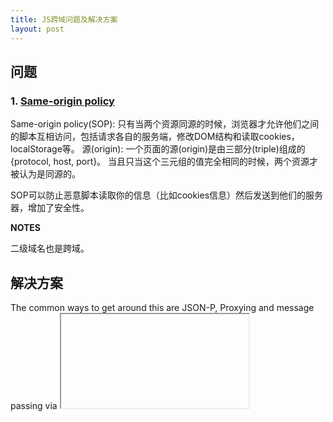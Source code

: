 ```yaml
---
title: JS跨域问题及解决方案
layout: post
---
```



问题
---

### 1. [Same-origin policy](https://en.wikipedia.org/wiki/Same-origin_policy)


Same-origin policy(SOP): 只有当两个资源同源的时候，浏览器才允许他们之间的脚本互相访问，包括请求各自的服务端，修改DOM结构和读取cookies，localStorage等。
源(origin): 一个页面的源(origin)是由三部分(triple)组成的 {protocol, host, port}。 当且只当这个三元组的值完全相同的时候，两个资源才被认为是同源的。


SOP可以防止恶意脚本读取你的信息（比如cookies信息）然后发送到他们的服务器，增加了安全性。

**NOTES**

二级域名也是跨域。


解决方案
-------


The common ways to get around this are JSON-P, Proxying and message passing via <iframe>s. These all have their quirks, but the thing they generally have in common is legacy browser support.


### 1. [Cross Origin Resource Sharing](https://en.wikipedia.org/wiki/Cross-origin_resource_sharing)

CORS defines a way in which a browser and server can interact to safely determine whether or not to allow the cross-origin request.It allows for more freedom and functionality than purely same-origin requests, but is more secure than simply allowing all cross-origin requests. It is a recommended standard of the W3C.

**TIPS** 现代浏览器在跨域访问的时候会提示如下信息：

> XMLHttpRequest cannot load http://external.service/. No 'Access-Control-Allow-Origin' header is present on the requested resource. Origin 'http://my.app' is therefore not allowed access.

#### 原理

当需要请求一个跨域的AJAX请求时，支持CORS的现代浏览器会插入一个额外的"preflight"请求来判断是否有权限进行这个操作：

	OPTIONS /
	Host: bar.com
	Origin: http://foo.com

如果bar.com愿意接收这个请求，那么它会响应如下头部:

	Access-Control-Allow-Origin: http://foo.com
	Access-Control-Allow-Methods: PUT, DELETE


#### 相关HTTP头部

跟CORS相关的HTTP头部如下：

请求头部(Request headers):

* Origin
* Access-Control-Request-Method
* Access-Control-Request-Headers

响应头部(Response headers):

* Access-Control-Allow-Origin
* Access-Control-Allow-Credentials
* Access-Control-Expose-Headers
* Access-Control-Max-Age
* Access-Control-Allow-Methods
* Access-Control-Allow-Headers

#### 历史

In May 2006 the first W3C Working Draft was submitted. In March 2009 the draft was renamed to "Cross-Origin Resource Sharing" and in January 2014 it was accepted as a W3C Recommendation.


**说明** CORS vs JSONP

* It supports HTTP verbs other than GET
* Error handling with JSON-P is tricky or impossible. CORS has access to the HTTP status and the response body just like XHR does
* CORS supports many types of authorization (like Basic Auth or OAuth). JSON-P only supports cookies.
* JSONP can cause cross-site scripting (XSS) issues where the external site is compromised, CORS allows websites to manually parse responses to ensure security.

当然，另一方面，JSONP works on legacy browsers which predate CORS support. CORS is supported by most modern web browsers. 


### 2. [JSONP](https://en.wikipedia.org/wiki/JSONP)

JSONP通过<script>标签来实现从不同域的服务端请求带callback的JSON数据，从而实现跨域请求的目的。

#### 原理

假设原网页是在 {http, foo.com, 80} 源下，需要请求`http://server.example.com/Users/1234`。根据SOP原则，是访问不了的。但是script标签是没有跨域限制的，所以可以动态的插入<script>标签，来实现跨域请求：

	<script type="application/javascript"
        src="http://server.example.com/Users/1234?callback=parseResponse">
	</script>

为了能够解析返回的数据，这里对服务端放回的数据有要求，即`${callback}(${JSON});` 其中callback函数是本页面已经定义好的回调函数，这样，拿到JSON数据之后就会自动回调callback函数，达到解析返回JSON数据的目的。

	parseResponse({"Name": "Foo", "Id": 1234, "Rank": 7});


**注意** 因为JSONP是利用script标签，所以其实它只是实现了跨域GET请求。如果需要跨域POST请求，那么就不能使用JSONP。


### 3. [Cross-document messaging](https://en.wikipedia.org/wiki/Web_Messaging)

Web Messaging或者cross-document messaging 是HTML5引入的一个新的API。专门用来解决处于不同域上的文档(windows/frames)之间的通讯，并且是非阻塞的异步通信机制。另外这里的通讯并不涉及到网络通信，因为其实是走浏览器内部的API的。

#### 例子

假设我们有一个文档A位于example.net，另一个文档B位于example.com，并且B包含在一个iframe或者popup窗体。如果我们想要A向B发送消息，那么可以在A页面这么写：

	var o = document.getElementsByTagName('iframe')[0];
	o.contentWindow.postMessage('Hello B', 'http://example.com/');

然后B就可以这样子接收消息了：

	function receiver(event) {
		if (event.origin == 'http://example.net') {
			if (event.data == 'Hello B') {
				event.source.postMessage('Hello A, how are you?', event.origin);
			}
			else {
				alert(event.data);
			}
		}
	}
	window.addEventListener('message', receiver, false);


### 4. [WebSockets](https://en.wikipedia.org/wiki/WebSocket)

WebSocket是一个基于TCP的协议，它提供了一种建立在TCP链接之上的全双工(full-duplex)通信机制。

所以WebSocket的本意并不是为了解决跨域问题，而是提供一种客户端和服务端保持双向通信链接的机制。这样，可以实现服务端的实时推送，避免低效率的轮询。

我们知道：HTTP协议被设计为一个简单的请求-响应协议，虽然HTTP 1.1提供了保持链接的机制。但是即使保持了链接，服务端是没有办法主动推送消息给客户端的。所以在WebSocket之前，服务端如果要推送消息给客户端，只能通过一些特殊的技巧(hacks)，我们称之为[Comet (programming)](https://en.wikipedia.org/wiki/Comet_(programming))。Comet其实是一个编程模型，有多种具体实现，这些实现一般都落到下面两大分类——streaming和long polling：

* Streaming
	* Hidden iframe
	* XMLHttpRequest
* Long polling
	* XMLHttpRequest long polling
	* Script tag long polling

#### 实现

![/media/images/websocket.png]

可以看到，在双向通信之前，WebSocket需要先握手建立持久链接。这个握手协议是建立在HTTP协议之上的：

	GET /chat HTTP/1.1
	Host: server.example.com
	Upgrade: websocket
	Connection: Upgrade
	Sec-WebSocket-Key: x3JJHMbDL1EzLkh9GBhXDw==
	Sec-WebSocket-Protocol: chat, superchat
	Sec-WebSocket-Version: 13
	Origin: http://example.com


服务端回复：

	HTTP/1.1 101 Switching Protocols
	Upgrade: websocket
	Connection: Upgrade
	Sec-WebSocket-Accept: HSmrc0sMlYUkAGmm5OPpG2HaGWk=
	Sec-WebSocket-Protocol: chat

一旦链接建立，双方就会切换到双向的二进制通信协议。


#### 例子

**客户端**

1、建立一个WebSocket链接：

	var connection = new WebSocket('ws://html5rocks.websocket.org/echo', ['soap', 'xmpp']);

2、监听回调事件：

	// When the connection is open, send some data to the server
	connection.onopen = function () {
	  connection.send('Ping'); // Send the message 'Ping' to the server
	};

	// Log errors
	connection.onerror = function (error) {
	  console.log('WebSocket Error ' + error);
	};

	// Log messages from the server
	connection.onmessage = function (e) {
	  console.log('Server: ' + e.data);
	};

3、发送消息给服务端

	// Sending String
	connection.send('your message');

	// Sending canvas ImageData as ArrayBuffer
	var img = canvas_context.getImageData(0, 0, 400, 320);
	var binary = new Uint8Array(img.data.length);
	for (var i = 0; i < img.data.length; i++) {
	  binary[i] = img.data[i];
	}
	connection.send(binary.buffer);

	// Sending file as Blob
	var file = document.querySelector('input[type="file"]').files[0];
	connection.send(file);	


**服务端(以Node.js为例)**

	// Require HTTP module (to start server) and Socket.IO
	var http = require('http'), io = require('socket.io');

	// Start the server at port 8080
	var server = http.createServer(function(req, res){ 

		// Send HTML headers and message
		res.writeHead(200,{ 'Content-Type': 'text/html' }); 
		res.end('<h1>Hello Socket Lover!</h1>');
	});
	server.listen(8080);

	// Create a Socket.IO instance, passing it our server
	var socket = io.listen(server);

	// Add a connect listener
	socket.on('connection', function(client){ 
		
		// Success!  Now listen to messages to be received
		client.on('message',function(event){ 
			console.log('Received message from client!',event);
		});
		client.on('disconnect',function(){
			clearInterval(interval);
			console.log('Server has disconnected');
		});

	});


**TIPS** [Socket.IO](http://socket.io/)

Socket.IO is a WebSocket API created by Guillermo Rauch, CTO of LearnBoost and lead scientist of LearnBoost Labs. Socket.IO will use feature detection to decide if the connection will be established with WebSocket, AJAX long polling, Flash, etc., making creating realtime apps that work everywhere a snap. Socket.IO also provides an API for Node.js which looks very much like the client side API.


### 5. 其他一些解决方案


#### 1、server-side proxy

这个原理非常简单，因为SOP只是浏览器的限制，服务端是可以任意请求任何域名的。所以可以利用服务端来做代理中转。但是这种模式只能用于不需要cookies验证的情况。

具体例子可以参考这篇文档：[JavaScript: Use a Web Proxy for Cross-Domain XMLHttpRequest Calls](https://developer.yahoo.com/javascript/howto-proxy.html)


#### 2、[document.domain](http://javascript.info/tutorial/same-origin-security-policy)


对于顶级域名相同的跨域情况，还可以使用document.domain实现跨域请求。

假设我们有一个窗体(window)在http://site.com域名，和两个iframes。第一个iframe来自于http://john.site.com, 另一个来自于http://peter.site.com。那么我们可以将他们的document.domain属性都设置为site.com，这样他们之间就可以实现跨域访问了。

**注意** 

1. 新的document.domain值必须设置为共同的父级域名
2. 所有需要通讯的窗体/iframe都需要设置document.domain。即使主窗体的domain值已经是site.com，你仍然需要重新设置一下。相同的话可以用`document.domain=document.domain`设置。


参考文章
-------

1. [Cross-Domain requests in Javascript](https://jvaneyck.wordpress.com/2014/01/07/cross-domain-requests-in-javascript/)
2. [Using CORS](http://www.html5rocks.com/en/tutorials/cors/)
3. [Cross-window messaging with postMessage](http://javascript.info/tutorial/cross-window-messaging-with-postmessage)
4. [WebSocket and Socket.IO](https://davidwalsh.name/websocket)
